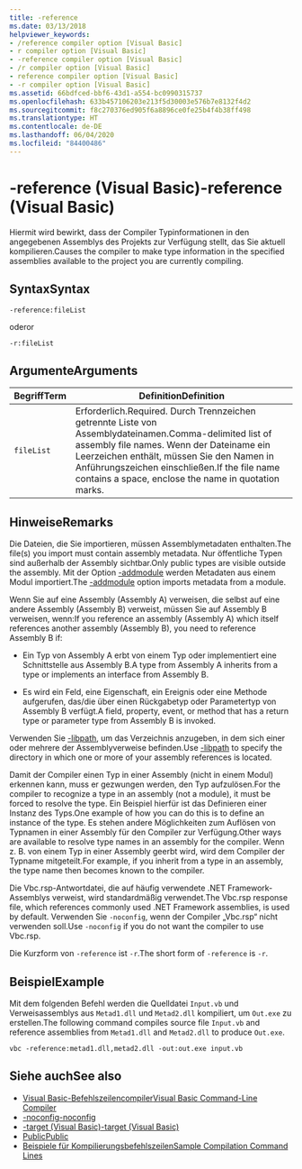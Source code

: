 ```yaml
---
title: -reference
ms.date: 03/13/2018
helpviewer_keywords:
- /reference compiler option [Visual Basic]
- r compiler option [Visual Basic]
- -reference compiler option [Visual Basic]
- /r compiler option [Visual Basic]
- reference compiler option [Visual Basic]
- -r compiler option [Visual Basic]
ms.assetid: 66bdfced-bbf6-43d1-a554-bc0990315737
ms.openlocfilehash: 633b457106203e213f5d30003e576b7e8132f4d2
ms.sourcegitcommit: f8c270376ed905f6a8896ce0fe25b4f4b38ff498
ms.translationtype: HT
ms.contentlocale: de-DE
ms.lasthandoff: 06/04/2020
ms.locfileid: "84400486"
---
```

# <a name="-reference-visual-basic"></a><span data-ttu-id="9213e-102">-reference (Visual Basic)</span><span class="sxs-lookup"><span data-stu-id="9213e-102">-reference (Visual Basic)</span></span>
<span data-ttu-id="9213e-103">Hiermit wird bewirkt, dass der Compiler Typinformationen in den angegebenen Assemblys des Projekts zur Verfügung stellt, das Sie aktuell kompilieren.</span><span class="sxs-lookup"><span data-stu-id="9213e-103">Causes the compiler to make type information in the specified assemblies available to the project you are currently compiling.</span></span>  
  
## <a name="syntax"></a><span data-ttu-id="9213e-104">Syntax</span><span class="sxs-lookup"><span data-stu-id="9213e-104">Syntax</span></span>  
  
```console  
-reference:fileList  
```

<span data-ttu-id="9213e-105">oder</span><span class="sxs-lookup"><span data-stu-id="9213e-105">or</span></span>

```console
-r:fileList  
```  
  
## <a name="arguments"></a><span data-ttu-id="9213e-106">Argumente</span><span class="sxs-lookup"><span data-stu-id="9213e-106">Arguments</span></span>  
  
|<span data-ttu-id="9213e-107">Begriff</span><span class="sxs-lookup"><span data-stu-id="9213e-107">Term</span></span>|<span data-ttu-id="9213e-108">Definition</span><span class="sxs-lookup"><span data-stu-id="9213e-108">Definition</span></span>|  
|---|---|  
|`fileList`|<span data-ttu-id="9213e-109">Erforderlich.</span><span class="sxs-lookup"><span data-stu-id="9213e-109">Required.</span></span> <span data-ttu-id="9213e-110">Durch Trennzeichen getrennte Liste von Assemblydateinamen.</span><span class="sxs-lookup"><span data-stu-id="9213e-110">Comma-delimited list of assembly file names.</span></span> <span data-ttu-id="9213e-111">Wenn der Dateiname ein Leerzeichen enthält, müssen Sie den Namen in Anführungszeichen einschließen.</span><span class="sxs-lookup"><span data-stu-id="9213e-111">If the file name contains a space, enclose the name in quotation marks.</span></span>|  
  
## <a name="remarks"></a><span data-ttu-id="9213e-112">Hinweise</span><span class="sxs-lookup"><span data-stu-id="9213e-112">Remarks</span></span>  
 <span data-ttu-id="9213e-113">Die Dateien, die Sie importieren, müssen Assemblymetadaten enthalten.</span><span class="sxs-lookup"><span data-stu-id="9213e-113">The file(s) you import must contain assembly metadata.</span></span> <span data-ttu-id="9213e-114">Nur öffentliche Typen sind außerhalb der Assembly sichtbar.</span><span class="sxs-lookup"><span data-stu-id="9213e-114">Only public types are visible outside the assembly.</span></span> <span data-ttu-id="9213e-115">Mit der Option [-addmodule](addmodule.md) werden Metadaten aus einem Modul importiert.</span><span class="sxs-lookup"><span data-stu-id="9213e-115">The [-addmodule](addmodule.md) option imports metadata from a module.</span></span>  
  
 <span data-ttu-id="9213e-116">Wenn Sie auf eine Assembly (Assembly A) verweisen, die selbst auf eine andere Assembly (Assembly B) verweist, müssen Sie auf Assembly B verweisen, wenn:</span><span class="sxs-lookup"><span data-stu-id="9213e-116">If you reference an assembly (Assembly A) which itself references another assembly (Assembly B), you need to reference Assembly B if:</span></span>  
  
- <span data-ttu-id="9213e-117">Ein Typ von Assembly A erbt von einem Typ oder implementiert eine Schnittstelle aus Assembly B.</span><span class="sxs-lookup"><span data-stu-id="9213e-117">A type from Assembly A inherits from a type or implements an interface from Assembly B.</span></span>  
  
- <span data-ttu-id="9213e-118">Es wird ein Feld, eine Eigenschaft, ein Ereignis oder eine Methode aufgerufen, das/die über einen Rückgabetyp oder Parametertyp von Assembly B verfügt.</span><span class="sxs-lookup"><span data-stu-id="9213e-118">A field, property, event, or method that has a return type or parameter type from Assembly B is invoked.</span></span>  
  
 <span data-ttu-id="9213e-119">Verwenden Sie [-libpath](libpath.md), um das Verzeichnis anzugeben, in dem sich einer oder mehrere der Assemblyverweise befinden.</span><span class="sxs-lookup"><span data-stu-id="9213e-119">Use [-libpath](libpath.md) to specify the directory in which one or more of your assembly references is located.</span></span>  
  
 <span data-ttu-id="9213e-120">Damit der Compiler einen Typ in einer Assembly (nicht in einem Modul) erkennen kann, muss er gezwungen werden, den Typ aufzulösen.</span><span class="sxs-lookup"><span data-stu-id="9213e-120">For the compiler to recognize a type in an assembly (not a module), it must be forced to resolve the type.</span></span> <span data-ttu-id="9213e-121">Ein Beispiel hierfür ist das Definieren einer Instanz des Typs.</span><span class="sxs-lookup"><span data-stu-id="9213e-121">One example of how you can do this is to define an instance of the type.</span></span> <span data-ttu-id="9213e-122">Es stehen andere Möglichkeiten zum Auflösen von Typnamen in einer Assembly für den Compiler zur Verfügung.</span><span class="sxs-lookup"><span data-stu-id="9213e-122">Other ways are available to resolve type names in an assembly for the compiler.</span></span> <span data-ttu-id="9213e-123">Wenn z. B. von einem Typ in einer Assembly geerbt wird, wird dem Compiler der Typname mitgeteilt.</span><span class="sxs-lookup"><span data-stu-id="9213e-123">For example, if you inherit from a type in an assembly, the type name then becomes known to the compiler.</span></span>  
  
 <span data-ttu-id="9213e-124">Die Vbc.rsp-Antwortdatei, die auf häufig verwendete .NET Framework-Assemblys verweist, wird standardmäßig verwendet.</span><span class="sxs-lookup"><span data-stu-id="9213e-124">The Vbc.rsp response file, which references commonly used .NET Framework assemblies, is used by default.</span></span> <span data-ttu-id="9213e-125">Verwenden Sie `-noconfig`, wenn der Compiler „Vbc.rsp“ nicht verwenden soll.</span><span class="sxs-lookup"><span data-stu-id="9213e-125">Use `-noconfig` if you do not want the compiler to use Vbc.rsp.</span></span>  
  
 <span data-ttu-id="9213e-126">Die Kurzform von `-reference` ist `-r`.</span><span class="sxs-lookup"><span data-stu-id="9213e-126">The short form of `-reference` is `-r`.</span></span>  
  
## <a name="example"></a><span data-ttu-id="9213e-127">Beispiel</span><span class="sxs-lookup"><span data-stu-id="9213e-127">Example</span></span>  
 <span data-ttu-id="9213e-128">Mit dem folgenden Befehl werden die Quelldatei `Input.vb` und Verweisassemblys aus `Metad1.dll` und `Metad2.dll` kompiliert, um `Out.exe` zu erstellen.</span><span class="sxs-lookup"><span data-stu-id="9213e-128">The following command compiles source file `Input.vb` and reference assemblies from `Metad1.dll` and `Metad2.dll` to produce `Out.exe`.</span></span>  
  
```console
vbc -reference:metad1.dll,metad2.dll -out:out.exe input.vb  
```  
  
## <a name="see-also"></a><span data-ttu-id="9213e-129">Siehe auch</span><span class="sxs-lookup"><span data-stu-id="9213e-129">See also</span></span>

- [<span data-ttu-id="9213e-130">Visual Basic-Befehlszeilencompiler</span><span class="sxs-lookup"><span data-stu-id="9213e-130">Visual Basic Command-Line Compiler</span></span>](index.md)
- [<span data-ttu-id="9213e-131">-noconfig</span><span class="sxs-lookup"><span data-stu-id="9213e-131">-noconfig</span></span>](noconfig.md)
- [<span data-ttu-id="9213e-132">-target (Visual Basic)</span><span class="sxs-lookup"><span data-stu-id="9213e-132">-target (Visual Basic)</span></span>](target.md)
- [<span data-ttu-id="9213e-133">Public</span><span class="sxs-lookup"><span data-stu-id="9213e-133">Public</span></span>](../../language-reference/modifiers/public.md)
- [<span data-ttu-id="9213e-134">Beispiele für Kompilierungsbefehlszeilen</span><span class="sxs-lookup"><span data-stu-id="9213e-134">Sample Compilation Command Lines</span></span>](sample-compilation-command-lines.md)
